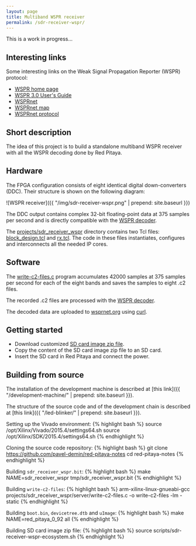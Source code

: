 ```yaml
---
layout: page
title: Multiband WSPR receiver
permalink: /sdr-receiver-wspr/
---
```


This is a work in progress...

Interesting links
-----

Some interesting links on the Weak Signal Propagation Reporter (WSPR) protocol:

 - [WSPR home page](http://physics.princeton.edu/pulsar/k1jt/wspr.html)
 - [WSPR 3.0 User's Guide](http://physics.princeton.edu/pulsar/k1jt/WSPR_3.0_User.pdf)
 - [WSPRnet](http://wsprnet.org)
 - [WSPRnet map](http://wsprnet.org/drupal/wsprnet/map)
 - [WSPRnet protocol](http://wsprnet.org/automate.txt)

Short description
-----

The idea of this project is to build a standalone multiband WSPR receiver with all the WSPR decoding done by Red Pitaya.

Hardware
-----

The FPGA configuration consists of eight identical digital down-converters (DDC). Their structure is shown on the following diagram:

![WSPR receiver]({{ "/img/sdr-receiver-wspr.png" | prepend: site.baseurl }})

The DDC output contains complex 32-bit floating-point data at 375 samples per second and is directly compatible with the [WSPR decoder](https://sourceforge.net/p/wsjt/wsjt/HEAD/tree/branches/wsjtx/lib/wsprd/).

The [projects/sdr_receiver_wspr](https://github.com/pavel-demin/red-pitaya-notes/tree/master/projects/sdr_receiver_wspr) directory contains two Tcl files: [block_design.tcl](https://github.com/pavel-demin/red-pitaya-notes/blob/master/projects/sdr_receiver_wspr/block_design.tcl) and [rx.tcl](https://github.com/pavel-demin/red-pitaya-notes/blob/master/projects/sdr_receiver_wspr/rx.tcl). The code in these files instantiates, configures and interconnects all the needed IP cores.

Software
-----

The [write-c2-files.c](https://github.com/pavel-demin/red-pitaya-notes/tree/master/projects/sdr_receiver_wspr/write-c2-files.c) program accumulates 42000 samples at 375 samples per second for each of the eight bands and saves the samples to eight .c2 files.

The recorded .c2 files are processed with the [WSPR decoder](https://sourceforge.net/p/wsjt/wsjt/HEAD/tree/branches/wsjtx/lib/wsprd/).

The decoded data are uploaded to [wsprnet.org](http://wsprnet.org) using [curl](https://curl.haxx.se).

Getting started
-----

 - Download customized [SD card image zip file](https://googledrive.com/host/0B-t5klOOymMNfmJ0bFQzTVNXQ3RtWm5SQ2NGTE1hRUlTd3V2emdSNzN6d0pYamNILW83Wmc/SDR/ecosystem-0.92-65-35575ed-sdr-receiver-wspr.zip).
 - Copy the content of the SD card image zip file to an SD card.
 - Insert the SD card in Red Pitaya and connect the power.

Building from source
-----

The installation of the development machine is described at [this link]({{ "/development-machine/" | prepend: site.baseurl }}).

The structure of the source code and of the development chain is described at [this link]({{ "/led-blinker/" | prepend: site.baseurl }}).

Setting up the Vivado environment:
{% highlight bash %}
source /opt/Xilinx/Vivado/2015.4/settings64.sh
source /opt/Xilinx/SDK/2015.4/settings64.sh
{% endhighlight %}

Cloning the source code repository:
{% highlight bash %}
git clone https://github.com/pavel-demin/red-pitaya-notes
cd red-pitaya-notes
{% endhighlight %}

Building `sdr_receiver_wspr.bit`:
{% highlight bash %}
make NAME=sdr_receiver_wspr tmp/sdr_receiver_wspr.bit
{% endhighlight %}

Building `write-c2-files`:
{% highlight bash %}
arm-xilinx-linux-gnueabi-gcc projects/sdr_receiver_wspr/server/write-c2-files.c -o write-c2-files -lm -static
{% endhighlight %}

Building `boot.bin`, `devicetree.dtb` and `uImage`:
{% highlight bash %}
make NAME=red_pitaya_0_92 all
{% endhighlight %}

Building SD card image zip file:
{% highlight bash %}
source scripts/sdr-receiver-wspr-ecosystem.sh
{% endhighlight %}
